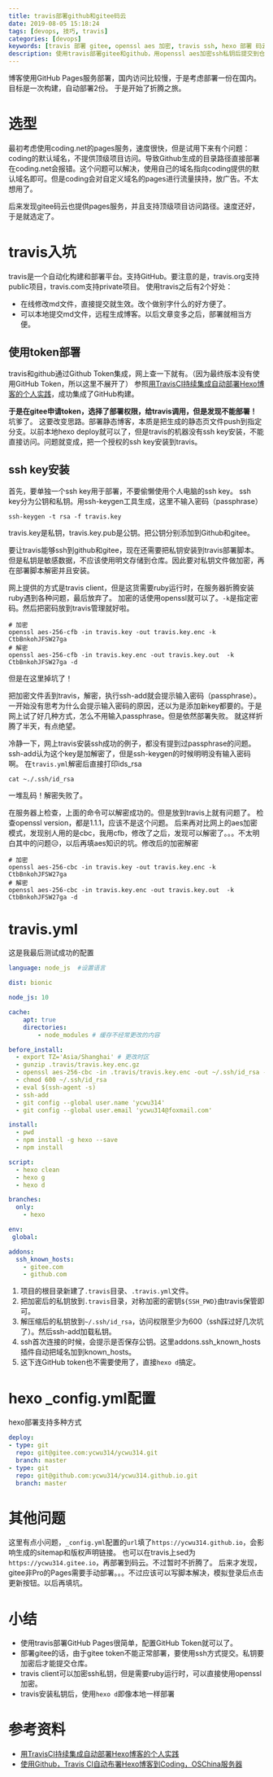 ```yaml
---
title: travis部署github和gitee码云
date: 2019-08-05 15:18:24
tags: [devops, 技巧, travis]
categories: [devops]
keywords: [travis 部署 gitee, openssl aes 加密, travis ssh, hexo 部署 码云]
description: 使用travis部署gitee和github，用openssl aes加密ssh私钥后提交到仓库。密码提交到travis保管。travis.yml解密私钥之后用ssh-add加载。hexo deploy增加仓库地址。最后用hexo d部署。
---
```


博客使用GitHub Pages服务部署，国内访问比较慢，于是考虑部署一份在国内。目标是一次构建，自动部署2份。
于是开始了折腾之旅。

# 选型

最初考虑使用coding.net的pages服务，速度很快，但是试用下来有个问题：coding的默认域名，不提供顶级项目访问。导致Github生成的目录路径直接部署在coding.net会报错。这个问题可以解决，使用自己的域名指向coding提供的默认域名即可。但是coding会对自定义域名的pages进行流量挟持，放广告。不太想用了。

后来发现gitee码云也提供pages服务，并且支持顶级项目访问路径。速度还好，于是就选定了。

# travis入坑

travis是一个自动化构建和部署平台。支持GitHub。要注意的是，travis.org支持public项目，travis.com支持private项目。
使用travis之后有2个好处：
- 在线修改md文件，直接提交就生效。改个做别字什么的好方便了。
- 可以本地提交md文件，远程生成博客。以后文章变多之后，部署就相当方便。

## 使用token部署

travis和github通过Github Token集成，网上查一下就有。（因为最终版本没有使用GitHub Token，所以这里不展开了）
参照[用TravisCI持续集成自动部署Hexo博客的个人实践](https://mtianyan.gitee.io/post/90a759d5.html)，成功集成了GitHub构建。

**于是在gitee申请token，选择了部署权限，给travis调用，但是发现不能部署！** 坑爹了。
这要改变思路。部署静态博客，本质是把生成的静态页文件push到指定分支。以前本地hexo deploy就可以了，但是travis的机器没有ssh key安装，不能直接访问。问题就变成，把一个授权的ssh key安装到travis。

## ssh key安装

首先，要单独一个ssh key用于部署，不要偷懒使用个人电脑的ssh key。
ssh key分为公钥和私钥。用ssh-keygen工具生成，这里不输入密码（passphrase）
```
ssh-keygen -t rsa -f travis.key
```
travis.key是私钥，travis.key.pub是公钥。把公钥分别添加到Github和gitee。

要让travis能够ssh到github和gitee，现在还需要把私钥安装到travis部署脚本。但是私钥是敏感数据，不应该使用明文存储到仓库。因此要对私钥文件做加密，再在部署脚本解密并且安装。

网上提供的方式是travis client，但是这货需要ruby运行时，在服务器折腾安装ruby遇到各种问题，最后放弃了。
加密的话使用openssl就可以了。`-k`是指定密码。然后把密码放到travis管理就好啦。
```
# 加密
openssl aes-256-cfb -in travis.key -out travis.key.enc -k CtbBnkohJFSW27ga 
# 解密
openssl aes-256-cfb -in travis.key.enc -out travis.key.out  -k CtbBnkohJFSW27ga -d 
```
但是在这里掉坑了！

把加密文件丢到travis，解密，执行ssh-add就会提示输入密码（passphrase）。
一开始没有思考为什么会提示输入密码的原因，还以为是添加新key都要的。于是网上试了好几种方式，怎么不用输入passphrase。但是依然部署失败。
就这样折腾了半天，有点绝望。

冷静一下，网上travis安装ssh成功的例子，都没有提到过passphrase的问题。ssh-add认为这个key是加解密了，但是ssh-keygen的时候明明没有输入密码啊。
在`travis.yml`解密后直接打印ids_rsa
```
cat ~./.ssh/id_rsa
```
一堆乱码！解密失败了。

在服务器上检查，上面的命令可以解密成功的。但是放到travis上就有问题了。
检查openssl version，都是1.1.1，应该不是这个问题。
后来再对比网上的aes加密模式，发现别人用的是cbc，我用cfb，修改了之后，发现可以解密了。。。不太明白其中的问题😥，以后再填aes知识的坑。修改后的加密解密
```
# 加密
openssl aes-256-cbc -in travis.key -out travis.key.enc -k CtbBnkohJFSW27ga 
# 解密
openssl aes-256-cbc -in travis.key.enc -out travis.key.out  -k CtbBnkohJFSW27ga -d 
```

# travis.yml

这是我最后测试成功的配置
```yml
language: node_js  #设置语言

dist: bionic

node_js: 10

cache:
    apt: true
    directories:
        - node_modules # 缓存不经常更改的内容

before_install:
  - export TZ='Asia/Shanghai' # 更改时区
  - gunzip .travis/travis.key.enc.gz
  - openssl aes-256-cbc -in .travis/travis.key.enc -out ~/.ssh/id_rsa -d -k ${SSH_PWD} 
  - chmod 600 ~/.ssh/id_rsa
  - eval $(ssh-agent -s)
  - ssh-add
  - git config --global user.name 'ycwu314'
  - git config --global user.email 'ycwu314@foxmail.com'

install:
  - pwd
  - npm install -g hexo --save
  - npm install

script:
  - hexo clean
  - hexo g
  - hexo d

branches:
  only:
    - hexo  

env:
 global:

addons:
  ssh_known_hosts:
    - gitee.com
    - github.com
```

1. 项目的根目录新建了`.travis`目录、`.travis.yml`文件。
2. 把加密后的私钥放到`.travis`目录，对称加密的密钥`${SSH_PWD}`由travis保管即可。
3. 解压缩后的私钥放到`~/.ssh/id_rsa`，访问权限至少为600（ssh踩过好几次坑了）。然后ssh-add加载私钥。
4. ssh首次连接的时候，会提示是否保存公钥。这里addons.ssh_known_hosts插件自动把域名加到known_hosts。
5. 这下连GitHub token也不需要使用了，直接`hexo d`搞定。

# hexo _config.yml配置

hexo部署支持多种方式
```yml
deploy:
- type: git
  repo: git@gitee.com:ycwu314/ycwu314.git
  branch: master
- type: git
  repo: git@github.com:ycwu314/ycwu314.github.io.git
  branch: master
```

# 其他问题

这里有点小问题，`_config.yml`配置的`url`填了`https://ycwu314.github.io`，会影响生成的sitemap和版权声明链接。
也可以在travis上sed为`https://ycwu314.gitee.io`，再部署到码云。不过暂时不折腾了。
后来才发现，gitee非Pro的Pages需要手动部署。。。不过应该可以写脚本解决，模拟登录后点击更新按钮。以后再填坑。

# 小结

- 使用travis部署GitHub Pages很简单，配置GitHub Token就可以了。
- 部署gitee的话，由于gitee token不能正常部署，要使用ssh方式提交。私钥要加密后才能提交仓库。
- travis client可以加密ssh私钥，但是需要ruby运行时，可以直接使用openssl加密。
- travis安装私钥后，使用`hexo d`即像本地一样部署

# 参考资料

- [用TravisCI持续集成自动部署Hexo博客的个人实践](https://mtianyan.gitee.io/post/90a759d5.html)
- [使用Github，Travis CI自动布署Hexo博客到Coding，OSChina服务器](https://www.xn--7qv19ae78e.cn/2017/08/19/2017-08-19-use-travis-ci-push-hexo-blog/)
